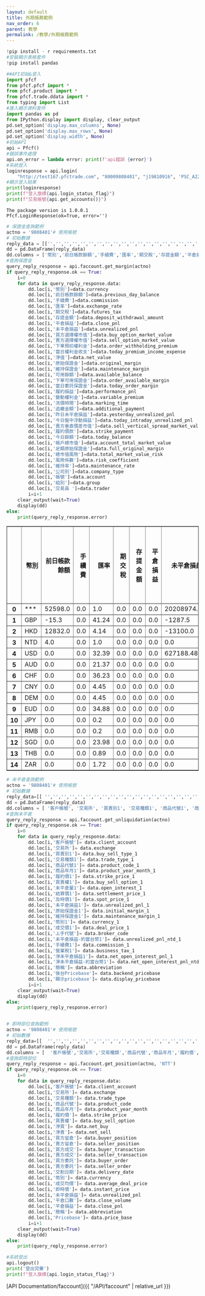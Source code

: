 ```yaml
---
layout: default
title: 外期帳務範例
nav_order: 6
parent: 教學
permalink: /教學/外期帳務範例
--- 
```


```python
!pip install - r requirements.txt
#安裝顯示表格套件
!pip install pandas
```


```python
##API初始&登入
import pfcf
from pfcf.pfcf import *
from pfcf.product import *
from pfcf.trade.ddata import *
from typing import List
#匯入顯示資料套件
import pandas as pd 
from IPython.display import display, clear_output
pd.set_option('display.max_columns', None)
pd.set_option('display.max_rows', None)
pd.set_option('display.width', None)
#初始API
api = Pfcf()
#錯誤事件處理
api.on_error = lambda error: print(f'api錯誤 {error}')
#系統登入
loginresponse = api.login(
    "http://test167.pfctrade.com", "80009808401", "j19810916", 'PSC_A226097195_20250310.pfx', '12345678')#url,帳號,密碼,憑證檔名,憑證密碼
#顯示登入結果
print(loginresponse) 
print(f"登入旗標{api.login_status_flag}")
print(f"交易帳號{api.get_accounts()}") 
```

    The package version is 1.0.0.1
    Pfcf.LoginResponse(ok=True, error='')
    


```python
# 保證金查詢範例
actno = '9808401'# 使用帳號
# 初始數據
reply_data = [['','','','','','','','','','','','','','','','','','','','','','','','','','','','','','','','','','','','']]
dd = pd.DataFrame(reply_data)
dd.columns = ['幣別','前日帳款餘額','手續費','匯率','期交稅','存提金額','平倉損益','未平倉損益','買方選擇權市值','賣方選擇權市值','下單預扣權利金','當日權利金收支','淨值','原始保證金','維持保證金','可用餘額','下單可用保證金','當日委託保證金','履約損益','變動權利金','洗價時間','追繳金額','昨日未平倉損益','今日盤中浮動損益','賣方垂直價差市值','履約價款','今日餘額','帳戶總市值','足額原始保證金','總市值風險','風險係數','維持率','公司別','帳號','組別','交易員']
#查詢保證金
query_reply_response = api.faccount.get_margin(actno)
if query_reply_response.ok == True:
    i=0
    for data in query_reply_response.data:   
        dd.loc[i,'幣別']=data.currency
        dd.loc[i,'前日帳款餘額']=data.previous_day_balance
        dd.loc[i,'手續費']=data.commission
        dd.loc[i,'匯率']=data.exchange_rate
        dd.loc[i,'期交稅']=data.futures_tax
        dd.loc[i,'存提金額']=data.deposit_withdrawal_amount
        dd.loc[i,'平倉損益']=data.close_pnl
        dd.loc[i,'未平倉損益']=data.unrealized_pnl
        dd.loc[i,'買方選擇權市值']=data.buy_option_market_value
        dd.loc[i,'賣方選擇權市值']=data.sell_option_market_value
        dd.loc[i,'下單預扣權利金']=data.order_withholding_premium
        dd.loc[i,'當日權利金收支']=data.today_premium_income_expense
        dd.loc[i,'淨值']=data.net_value
        dd.loc[i,'原始保證金']=data.original_margin
        dd.loc[i,'維持保證金']=data.maintenance_margin
        dd.loc[i,'可用餘額']=data.available_balance
        dd.loc[i,'下單可用保證金']=data.order_available_margin
        dd.loc[i,'當日委託保證金']=data.today_order_margin
        dd.loc[i,'履約損益']=data.performance_pnl
        dd.loc[i,'變動權利金']=data.variable_premium
        dd.loc[i,'洗價時間']=data.marking_time
        dd.loc[i,'追繳金額']=data.additional_payment
        dd.loc[i,'昨日未平倉損益']=data.yesterday_unrealized_pnl
        dd.loc[i,'今日盤中浮動損益']=data.today_intraday_unrealized_pnl
        dd.loc[i,'賣方垂直價差市值']=data.sell_vertical_spread_market_value
        dd.loc[i,'履約價款']=data.strike_payment
        dd.loc[i,'今日餘額']=data.today_balance
        dd.loc[i,'帳戶總市值']=data.account_total_market_value
        dd.loc[i,'足額原始保證金']=data.full_original_margin
        dd.loc[i,'總市值風險']=data.total_market_value_risk
        dd.loc[i,'風險係數']=data.risk_coefficient
        dd.loc[i,'維持率']=data.maintenance_rate
        dd.loc[i,'公司別']=data.company_type
        dd.loc[i,'帳號']=data.account
        dd.loc[i,'組別']=data.group
        dd.loc[i,'交易員 ']=data.trader 
        i=i+1 
    clear_output(wait=True)
    display(dd)
else:
    print(query_reply_response.error)

```


<div>
<style scoped>
    .dataframe tbody tr th:only-of-type {
        vertical-align: middle;
    }

    .dataframe tbody tr th {
        vertical-align: top;
    }

    .dataframe thead th {
        text-align: right;
    }
</style>
<table border="1" class="dataframe">
  <thead>
    <tr style="text-align: right;">
      <th></th>
      <th>幣別</th>
      <th>前日帳款餘額</th>
      <th>手續費</th>
      <th>匯率</th>
      <th>期交稅</th>
      <th>存提金額</th>
      <th>平倉損益</th>
      <th>未平倉損益</th>
      <th>買方選擇權市值</th>
      <th>賣方選擇權市值</th>
      <th>下單預扣權利金</th>
      <th>當日權利金收支</th>
      <th>淨值</th>
      <th>原始保證金</th>
      <th>維持保證金</th>
      <th>可用餘額</th>
      <th>下單可用保證金</th>
      <th>當日委託保證金</th>
      <th>履約損益</th>
      <th>變動權利金</th>
      <th>洗價時間</th>
      <th>追繳金額</th>
      <th>昨日未平倉損益</th>
      <th>今日盤中浮動損益</th>
      <th>賣方垂直價差市值</th>
      <th>履約價款</th>
      <th>今日餘額</th>
      <th>帳戶總市值</th>
      <th>足額原始保證金</th>
      <th>總市值風險</th>
      <th>風險係數</th>
      <th>維持率</th>
      <th>公司別</th>
      <th>帳號</th>
      <th>組別</th>
      <th>交易員</th>
      <th>交易員</th>
    </tr>
  </thead>
  <tbody>
    <tr>
      <th>0</th>
      <td>***</td>
      <td>52598.0</td>
      <td>0.0</td>
      <td>1.0</td>
      <td>0.0</td>
      <td>0.0</td>
      <td>0.0</td>
      <td>20208974.0</td>
      <td>0.0</td>
      <td>0.0</td>
      <td>0.0</td>
      <td>0.0</td>
      <td>20261572.0</td>
      <td>145954289.0</td>
      <td>132328122.0</td>
      <td>-145901691.0</td>
      <td>0.0</td>
      <td>0.0</td>
      <td>0.0</td>
      <td>0.0</td>
      <td>000000</td>
      <td>-125692717.0</td>
      <td>0.0</td>
      <td>20208974.0</td>
      <td>0.0</td>
      <td>0.0</td>
      <td>52598.0</td>
      <td>20261572.0</td>
      <td>145954289.0</td>
      <td>13.88</td>
      <td>13.88</td>
      <td>15.31</td>
      <td>F008000</td>
      <td>9808401</td>
      <td></td>
      <td></td>
      <td></td>
    </tr>
    <tr>
      <th>1</th>
      <td>GBP</td>
      <td>-15.3</td>
      <td>0.0</td>
      <td>41.24</td>
      <td>0.0</td>
      <td>0.0</td>
      <td>0.0</td>
      <td>-1287.5</td>
      <td>0.0</td>
      <td>0.0</td>
      <td>0.0</td>
      <td>0.0</td>
      <td>-1302.8</td>
      <td>2640.0</td>
      <td>2400.0</td>
      <td>-3942.8</td>
      <td>0.0</td>
      <td>0.0</td>
      <td>0.0</td>
      <td>0.0</td>
      <td>094743</td>
      <td>-3942.8</td>
      <td>0.0</td>
      <td>-1287.5</td>
      <td>0.0</td>
      <td>0.0</td>
      <td>-15.3</td>
      <td>-1302.8</td>
      <td>2640.0</td>
      <td>-49.35</td>
      <td>-49.35</td>
      <td>-54.28</td>
      <td>F008000</td>
      <td>9808401</td>
      <td></td>
      <td>NaN</td>
      <td></td>
    </tr>
    <tr>
      <th>2</th>
      <td>HKD</td>
      <td>12832.0</td>
      <td>0.0</td>
      <td>4.14</td>
      <td>0.0</td>
      <td>0.0</td>
      <td>0.0</td>
      <td>-13100.0</td>
      <td>0.0</td>
      <td>0.0</td>
      <td>0.0</td>
      <td>0.0</td>
      <td>-268.0</td>
      <td>192850.0</td>
      <td>154280.0</td>
      <td>-193118.0</td>
      <td>0.0</td>
      <td>0.0</td>
      <td>0.0</td>
      <td>0.0</td>
      <td>140909</td>
      <td>-193118.0</td>
      <td>0.0</td>
      <td>-13100.0</td>
      <td>0.0</td>
      <td>0.0</td>
      <td>12832.0</td>
      <td>-268.0</td>
      <td>192850.0</td>
      <td>-0.14</td>
      <td>-0.14</td>
      <td>-0.17</td>
      <td>F008000</td>
      <td>9808401</td>
      <td></td>
      <td>NaN</td>
      <td></td>
    </tr>
    <tr>
      <th>3</th>
      <td>NTD</td>
      <td>4.0</td>
      <td>0.0</td>
      <td>1.0</td>
      <td>0.0</td>
      <td>0.0</td>
      <td>0.0</td>
      <td>0.0</td>
      <td>0.0</td>
      <td>0.0</td>
      <td>0.0</td>
      <td>0.0</td>
      <td>4.0</td>
      <td>0.0</td>
      <td>0.0</td>
      <td>4.0</td>
      <td>0.0</td>
      <td>0.0</td>
      <td>0.0</td>
      <td>0.0</td>
      <td>000000</td>
      <td>4.0</td>
      <td>0.0</td>
      <td>0.0</td>
      <td>0.0</td>
      <td>0.0</td>
      <td>4.0</td>
      <td>4.0</td>
      <td>0.0</td>
      <td>9999.99</td>
      <td>9999.99</td>
      <td>0.0</td>
      <td>F008000</td>
      <td>9808401</td>
      <td></td>
      <td>NaN</td>
      <td></td>
    </tr>
    <tr>
      <th>4</th>
      <td>USD</td>
      <td>0.0</td>
      <td>0.0</td>
      <td>32.39</td>
      <td>0.0</td>
      <td>0.0</td>
      <td>0.0</td>
      <td>627188.48</td>
      <td>0.0</td>
      <td>0.0</td>
      <td>0.0</td>
      <td>0.0</td>
      <td>627188.48</td>
      <td>4477699.0</td>
      <td>4062290.0</td>
      <td>-4477699.0</td>
      <td>0.0</td>
      <td>0.0</td>
      <td>0.0</td>
      <td>0.0</td>
      <td>140909</td>
      <td>-3850510.52</td>
      <td>0.0</td>
      <td>627188.48</td>
      <td>0.0</td>
      <td>0.0</td>
      <td>0.0</td>
      <td>627188.48</td>
      <td>4477699.0</td>
      <td>14.01</td>
      <td>14.01</td>
      <td>15.44</td>
      <td>F008000</td>
      <td>9808401</td>
      <td></td>
      <td>NaN</td>
      <td></td>
    </tr>
    <tr>
      <th>5</th>
      <td>AUD</td>
      <td>0.0</td>
      <td>0.0</td>
      <td>21.37</td>
      <td>0.0</td>
      <td>0.0</td>
      <td>0.0</td>
      <td>0.0</td>
      <td>0.0</td>
      <td>0.0</td>
      <td>0.0</td>
      <td>0.0</td>
      <td>0.0</td>
      <td>0.0</td>
      <td>0.0</td>
      <td>0.0</td>
      <td>0.0</td>
      <td>0.0</td>
      <td>0.0</td>
      <td>0.0</td>
      <td>000000</td>
      <td>0.0</td>
      <td>0.0</td>
      <td>0.0</td>
      <td>0.0</td>
      <td>0.0</td>
      <td>0.0</td>
      <td>0.0</td>
      <td>0.0</td>
      <td>0.0</td>
      <td>0.0</td>
      <td>0.0</td>
      <td>F008000</td>
      <td>9808401</td>
      <td></td>
      <td>NaN</td>
      <td></td>
    </tr>
    <tr>
      <th>6</th>
      <td>CHF</td>
      <td>0.0</td>
      <td>0.0</td>
      <td>36.23</td>
      <td>0.0</td>
      <td>0.0</td>
      <td>0.0</td>
      <td>0.0</td>
      <td>0.0</td>
      <td>0.0</td>
      <td>0.0</td>
      <td>0.0</td>
      <td>0.0</td>
      <td>0.0</td>
      <td>0.0</td>
      <td>0.0</td>
      <td>0.0</td>
      <td>0.0</td>
      <td>0.0</td>
      <td>0.0</td>
      <td>000000</td>
      <td>0.0</td>
      <td>0.0</td>
      <td>0.0</td>
      <td>0.0</td>
      <td>0.0</td>
      <td>0.0</td>
      <td>0.0</td>
      <td>0.0</td>
      <td>0.0</td>
      <td>0.0</td>
      <td>0.0</td>
      <td>F008000</td>
      <td>9808401</td>
      <td></td>
      <td>NaN</td>
      <td></td>
    </tr>
    <tr>
      <th>7</th>
      <td>CNY</td>
      <td>0.0</td>
      <td>0.0</td>
      <td>4.45</td>
      <td>0.0</td>
      <td>0.0</td>
      <td>0.0</td>
      <td>0.0</td>
      <td>0.0</td>
      <td>0.0</td>
      <td>0.0</td>
      <td>0.0</td>
      <td>0.0</td>
      <td>0.0</td>
      <td>0.0</td>
      <td>0.0</td>
      <td>0.0</td>
      <td>0.0</td>
      <td>0.0</td>
      <td>0.0</td>
      <td>000000</td>
      <td>0.0</td>
      <td>0.0</td>
      <td>0.0</td>
      <td>0.0</td>
      <td>0.0</td>
      <td>0.0</td>
      <td>0.0</td>
      <td>0.0</td>
      <td>0.0</td>
      <td>0.0</td>
      <td>0.0</td>
      <td>F008000</td>
      <td>9808401</td>
      <td></td>
      <td>NaN</td>
      <td></td>
    </tr>
    <tr>
      <th>8</th>
      <td>DEM</td>
      <td>0.0</td>
      <td>0.0</td>
      <td>4.45</td>
      <td>0.0</td>
      <td>0.0</td>
      <td>0.0</td>
      <td>0.0</td>
      <td>0.0</td>
      <td>0.0</td>
      <td>0.0</td>
      <td>0.0</td>
      <td>0.0</td>
      <td>0.0</td>
      <td>0.0</td>
      <td>0.0</td>
      <td>0.0</td>
      <td>0.0</td>
      <td>0.0</td>
      <td>0.0</td>
      <td>000000</td>
      <td>0.0</td>
      <td>0.0</td>
      <td>0.0</td>
      <td>0.0</td>
      <td>0.0</td>
      <td>0.0</td>
      <td>0.0</td>
      <td>0.0</td>
      <td>0.0</td>
      <td>0.0</td>
      <td>0.0</td>
      <td>F008000</td>
      <td>9808401</td>
      <td></td>
      <td>NaN</td>
      <td></td>
    </tr>
    <tr>
      <th>9</th>
      <td>EUD</td>
      <td>0.0</td>
      <td>0.0</td>
      <td>34.88</td>
      <td>0.0</td>
      <td>0.0</td>
      <td>0.0</td>
      <td>0.0</td>
      <td>0.0</td>
      <td>0.0</td>
      <td>0.0</td>
      <td>0.0</td>
      <td>0.0</td>
      <td>0.0</td>
      <td>0.0</td>
      <td>0.0</td>
      <td>0.0</td>
      <td>0.0</td>
      <td>0.0</td>
      <td>0.0</td>
      <td>000000</td>
      <td>0.0</td>
      <td>0.0</td>
      <td>0.0</td>
      <td>0.0</td>
      <td>0.0</td>
      <td>0.0</td>
      <td>0.0</td>
      <td>0.0</td>
      <td>0.0</td>
      <td>0.0</td>
      <td>0.0</td>
      <td>F008000</td>
      <td>9808401</td>
      <td></td>
      <td>NaN</td>
      <td></td>
    </tr>
    <tr>
      <th>10</th>
      <td>JPY</td>
      <td>0.0</td>
      <td>0.0</td>
      <td>0.2</td>
      <td>0.0</td>
      <td>0.0</td>
      <td>0.0</td>
      <td>0.0</td>
      <td>0.0</td>
      <td>0.0</td>
      <td>0.0</td>
      <td>0.0</td>
      <td>0.0</td>
      <td>0.0</td>
      <td>0.0</td>
      <td>0.0</td>
      <td>0.0</td>
      <td>0.0</td>
      <td>0.0</td>
      <td>0.0</td>
      <td>000000</td>
      <td>0.0</td>
      <td>0.0</td>
      <td>0.0</td>
      <td>0.0</td>
      <td>0.0</td>
      <td>0.0</td>
      <td>0.0</td>
      <td>0.0</td>
      <td>0.0</td>
      <td>0.0</td>
      <td>0.0</td>
      <td>F008000</td>
      <td>9808401</td>
      <td></td>
      <td>NaN</td>
      <td></td>
    </tr>
    <tr>
      <th>11</th>
      <td>RMB</td>
      <td>0.0</td>
      <td>0.0</td>
      <td>0.2</td>
      <td>0.0</td>
      <td>0.0</td>
      <td>0.0</td>
      <td>0.0</td>
      <td>0.0</td>
      <td>0.0</td>
      <td>0.0</td>
      <td>0.0</td>
      <td>0.0</td>
      <td>0.0</td>
      <td>0.0</td>
      <td>0.0</td>
      <td>0.0</td>
      <td>0.0</td>
      <td>0.0</td>
      <td>0.0</td>
      <td>000000</td>
      <td>0.0</td>
      <td>0.0</td>
      <td>0.0</td>
      <td>0.0</td>
      <td>0.0</td>
      <td>0.0</td>
      <td>0.0</td>
      <td>0.0</td>
      <td>0.0</td>
      <td>0.0</td>
      <td>0.0</td>
      <td>F008000</td>
      <td>9808401</td>
      <td></td>
      <td>NaN</td>
      <td></td>
    </tr>
    <tr>
      <th>12</th>
      <td>SGD</td>
      <td>0.0</td>
      <td>0.0</td>
      <td>23.98</td>
      <td>0.0</td>
      <td>0.0</td>
      <td>0.0</td>
      <td>0.0</td>
      <td>0.0</td>
      <td>0.0</td>
      <td>0.0</td>
      <td>0.0</td>
      <td>0.0</td>
      <td>0.0</td>
      <td>0.0</td>
      <td>0.0</td>
      <td>0.0</td>
      <td>0.0</td>
      <td>0.0</td>
      <td>0.0</td>
      <td>000000</td>
      <td>0.0</td>
      <td>0.0</td>
      <td>0.0</td>
      <td>0.0</td>
      <td>0.0</td>
      <td>0.0</td>
      <td>0.0</td>
      <td>0.0</td>
      <td>0.0</td>
      <td>0.0</td>
      <td>0.0</td>
      <td>F008000</td>
      <td>9808401</td>
      <td></td>
      <td>NaN</td>
      <td></td>
    </tr>
    <tr>
      <th>13</th>
      <td>THB</td>
      <td>0.0</td>
      <td>0.0</td>
      <td>0.89</td>
      <td>0.0</td>
      <td>0.0</td>
      <td>0.0</td>
      <td>0.0</td>
      <td>0.0</td>
      <td>0.0</td>
      <td>0.0</td>
      <td>0.0</td>
      <td>0.0</td>
      <td>0.0</td>
      <td>0.0</td>
      <td>0.0</td>
      <td>0.0</td>
      <td>0.0</td>
      <td>0.0</td>
      <td>0.0</td>
      <td>000000</td>
      <td>0.0</td>
      <td>0.0</td>
      <td>0.0</td>
      <td>0.0</td>
      <td>0.0</td>
      <td>0.0</td>
      <td>0.0</td>
      <td>0.0</td>
      <td>0.0</td>
      <td>0.0</td>
      <td>0.0</td>
      <td>F008000</td>
      <td>9808401</td>
      <td></td>
      <td>NaN</td>
      <td></td>
    </tr>
    <tr>
      <th>14</th>
      <td>ZAR</td>
      <td>0.0</td>
      <td>0.0</td>
      <td>1.72</td>
      <td>0.0</td>
      <td>0.0</td>
      <td>0.0</td>
      <td>0.0</td>
      <td>0.0</td>
      <td>0.0</td>
      <td>0.0</td>
      <td>0.0</td>
      <td>0.0</td>
      <td>0.0</td>
      <td>0.0</td>
      <td>0.0</td>
      <td>0.0</td>
      <td>0.0</td>
      <td>0.0</td>
      <td>0.0</td>
      <td>000000</td>
      <td>0.0</td>
      <td>0.0</td>
      <td>0.0</td>
      <td>0.0</td>
      <td>0.0</td>
      <td>0.0</td>
      <td>0.0</td>
      <td>0.0</td>
      <td>0.0</td>
      <td>0.0</td>
      <td>0.0</td>
      <td>F008000</td>
      <td>9808401</td>
      <td></td>
      <td>NaN</td>
      <td></td>
    </tr>
  </tbody>
</table>
</div>



```python
# 未平倉查詢範例
actno = '9808401'# 使用帳號
# 初始數據
reply_data=[[ '','','','','','','','','','','','','','','','','','','','','','','','','']]
dd = pd.DataFrame(reply_data)
dd.columns = [ '客戶帳號', '交易所', '買賣別1', '交易種類1', '商品代號1', '商品年月1', '履約價1', '買賣權1', '未平倉量1', '結算價1', '及時價1', '未平倉損益1', '原始保證金1', '維持保證金1', '幣別1', '成交價1', '上手代號', '未平倉損益-約當台幣1', '手續費1', '營業稅1', '淨未平倉損益1', '淨未平倉損益-約當台幣1', '簡稱', '後台Pricebase', '顯示pricebase']
#查詢未平倉
query_reply_response = api.faccount.get_unliquidation(actno)
if query_reply_response.ok == True:
    i=0
    for data in query_reply_response.data:   
        dd.loc[i,'客戶帳號']= data.client_account
        dd.loc[i,'交易所']= data.exchange
        dd.loc[i,'買賣別1']= data.buy_sell_type_1
        dd.loc[i,'交易種類1']= data.trade_type_1
        dd.loc[i,'商品代號1']= data.product_code_1
        dd.loc[i,'商品年月1']= data.product_year_month_1
        dd.loc[i,'履約價1']= data.strike_price_1
        dd.loc[i,'買賣權1']= data.buy_sell_option_1
        dd.loc[i,'未平倉量1']= data.open_interest_1
        dd.loc[i,'結算價1']= data.settlement_price_1
        dd.loc[i,'及時價1']= data.spot_price_1
        dd.loc[i,'未平倉損益1']= data.unrealized_pnl_1
        dd.loc[i,'原始保證金1']= data.initial_margin_1
        dd.loc[i,'維持保證金1']= data.maintenance_margin_1
        dd.loc[i,'幣別1']= data.currency_1
        dd.loc[i,'成交價1']= data.deal_price_1
        dd.loc[i,'上手代號']= data.broker_code
        dd.loc[i,'未平倉損益-約當台幣1']= data.unrealized_pnl_ntd_1
        dd.loc[i,'手續費1']= data.commission_1
        dd.loc[i,'營業稅1']= data.business_tax_1
        dd.loc[i,'淨未平倉損益1']= data.net_open_interest_pnl_1
        dd.loc[i,'淨未平倉損益-約當台幣1']= data.net_open_interest_pnl_ntd_1 
        dd.loc[i,'簡稱']= data.abbreviation
        dd.loc[i,'後台Pricebase']= data.backend_pricebase
        dd.loc[i,'顯示pricebase']= data.display_pricebase
        i=i+1  
    clear_output(wait=True)
    display(dd)
else:
    print(query_reply_response.error) 



```


```python
# 即時部位查詢範例
actno = '9808401'# 使用帳號
# 初始數據
reply_data=[[  '','','','','','','','','','','','','','','','','','','','','','','','']]
dd = pd.DataFrame(reply_data)
dd.columns = [  '客戶帳號','交易所','交易種類','商品代號','商品年月','履約價','買賣權','淨買','淨賣','買方留倉','賣方留倉','買方成交','賣方成交','買方委託','賣方委託','交割日期','幣別','成交均價','即時價','未平倉損益','平倉口數','平倉損益','簡稱','Pricebase']
#查詢即時部位
query_reply_response = api.faccount.get_position(actno, 'NTT')
if query_reply_response.ok == True:
    i=0
    for data in query_reply_response.data:    
        dd.loc[i,'客戶帳號']= data.client_account
        dd.loc[i,'交易所']= data.exchange
        dd.loc[i,'交易種類']= data.trade_type
        dd.loc[i,'商品代號']= data.product_code
        dd.loc[i,'商品年月']= data.product_year_month
        dd.loc[i,'履約價']= data.strike_price
        dd.loc[i,'買賣權']= data.buy_sell_option
        dd.loc[i,'淨買']= data.net_buy
        dd.loc[i,'淨賣']= data.net_sell
        dd.loc[i,'買方留倉']= data.buyer_position
        dd.loc[i,'賣方留倉']= data.seller_position
        dd.loc[i,'買方成交']= data.buyer_transaction
        dd.loc[i,'賣方成交']= data.seller_transaction
        dd.loc[i,'買方委託']= data.buyer_order
        dd.loc[i,'賣方委託']= data.seller_order
        dd.loc[i,'交割日期']= data.delivery_date
        dd.loc[i,'幣別']= data.currency
        dd.loc[i,'成交均價']= data.average_deal_price
        dd.loc[i,'即時價']= data.instant_price
        dd.loc[i,'未平倉損益']= data.unrealized_pnl
        dd.loc[i,'平倉口數']= data.close_volume
        dd.loc[i,'平倉損益']= data.close_pnl 
        dd.loc[i,'簡稱']= data.abbreviation
        dd.loc[i,'Pricebase']= data.price_base 
        i=i+1  
    clear_output(wait=True)
    display(dd)
else:
    print(query_reply_response.error) 


```


```python
#系統登出
api.logout()
print('登出完畢')
print(f"登入旗標{api.login_status_flag}")


```
[API Documentation/faccount]({{ "/API/faccount" | relative_url }})